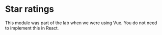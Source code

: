 # Star ratings

This module was part of the lab when we were using Vue.  You do not need to implement this in React.
<!---
Use this [star rating library for Vue](https://github.com/craigh411/vue-star-rating). Use the CDN method for loading the libary by putting this in `index.html`:

```
<script src="https://unpkg.com/vue-star-rating/dist/star-rating.min.js"></script>
```

In addition, you will want to create a global Vue component at the top of `script.js`:

```
Vue.component('star-rating', VueStarRating.default);
```

Once this is done, you can create a star rating element in `index.html`:
```
<star-rating @rating-selected ="setRating"></star-rating>
```

This is using the shorthand for `v-on`, described at the bottom of the [Template Syntax](https://vuejs.org/v2/guide/syntax.html) page.

You can now create a method called `setRating` in `script.js`:

```
methods: {
    setRating(rating){
      // Handle the rating
    }
  },
```

You should be able to refresh your page and see the star ratings in action, although our method is empty right now.

## Using Ratings

To keep track of ratings, you should add a ratings object in `script.js`:

```
    comments: {},
    ratings: {},
```

You can then set properties on this object inside of `setRating`:

```
this.ratings[this.number].sum += rating;
this.ratings[this.number].total += 1;
```

To make this work, you need to check whether the object has a rating yet:

```
      if (!(this.number in this.ratings))
        Vue.set(this.ratings, this.number, {
          sum: 0,
          total: 0
        });
      this.ratings[this.number].sum += rating;
      this.ratings[this.number].total += 1;
```

Just like with the comments, we need to use `Vue.set` to setup a new property in an object so that Vue will track it.

## On Your Own

You can now create a computed property that returns the average rating for the currently viewed comic. Once you have a computed average, you can show it in `index.html`.

You can also change the options on the star rating library so that it increments in steps of 0.5, does not show the current rating, and uses red stars. See the props section in the Star Ratings docs for help.
-->
